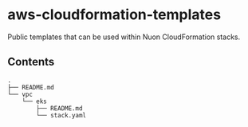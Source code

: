 # aws-cloudformation-templates

Public templates that can be used within Nuon CloudFormation stacks.

## Contents

```
.
├── README.md
└── vpc
    └── eks
        ├── README.md
        └── stack.yaml
```
